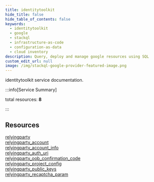 ```yaml
---
title: identitytoolkit
hide_title: false
hide_table_of_contents: false
keywords:
  - identitytoolkit
  - google
  - stackql
  - infrastructure-as-code
  - configuration-as-data
  - cloud inventory
description: Query, deploy and manage google resources using SQL
custom_edit_url: null
image: /img/stackql-google-provider-featured-image.png
---
```


identitytoolkit service documentation.

:::info[Service Summary]

total resources: __8__  

:::

## Resources
<div class="row">
<div class="providerDocColumn">
<a href="/identitytoolkit/relyingparty/">relyingparty</a><br />
<a href="/identitytoolkit/relyingparty_account/">relyingparty_account</a><br />
<a href="/identitytoolkit/relyingparty_account_info/">relyingparty_account_info</a><br />
<a href="/identitytoolkit/relyingparty_auth_uri/">relyingparty_auth_uri</a>
</div>
<div class="providerDocColumn">
<a href="/identitytoolkit/relyingparty_oob_confirmation_code/">relyingparty_oob_confirmation_code</a><br />
<a href="/identitytoolkit/relyingparty_project_config/">relyingparty_project_config</a><br />
<a href="/identitytoolkit/relyingparty_public_keys/">relyingparty_public_keys</a><br />
<a href="/identitytoolkit/relyingparty_recaptcha_param/">relyingparty_recaptcha_param</a>
</div>
</div>